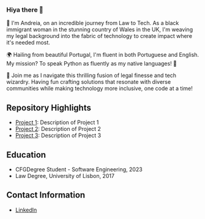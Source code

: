 ### Hiya there 👋


👋 I'm Andreia, on an incredible journey from Law to Tech. As a black immigrant woman in the stunning country of Wales in the UK, I'm weaving my legal background into the fabric of technology to create impact where it's needed most.

🌍 Hailing from beautiful Portugal, I'm fluent in both Portuguese and English. My mission? To speak Python as fluently as my native languages! 🐍

🚀 Join me as I navigate this thrilling fusion of legal finesse and tech wizardry. Having fun crafting solutions that resonate with diverse communities while making technology more inclusive, one code at a time!


## Repository Highlights
- [Project 1](link-to-project-1): Description of Project 1
- [Project 2](link-to-project-2): Description of Project 2
- [Project 3](link-to-project-3): Description of Project 3
  

## Education
- CFGDegree Student -  Software Engineering, 2023
- Law Degree, University of Lisbon, 2017
  

## Contact Information
- [LinkedIn](https://www.linkedin.com/in/andreia-byda/)
